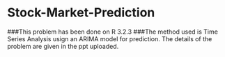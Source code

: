 # Stock-Market-Prediction
###This problem has been done on R 3.2.3
###The method used is Time Series Analysis usign an ARIMA model for prediction. The details of the problem are given in the ppt uploaded.

